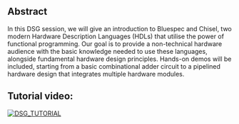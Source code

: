 ## Abstract
In this DSG session, we will give an introduction to Bluespec and Chisel, two modern Hardware Description Languages (HDLs) that utilise the power of functional programming. Our goal is to provide a non-technical hardware audience with the basic knowledge needed to use these languages, alongside fundamental hardware design principles. Hands-on demos will be included, starting from a basic combinational adder circuit to a pipelined hardware design that integrates multiple hardware modules.

## Tutorial video: 
[![DSG_TUTORIAL](https://i.ytimg.com/vi/m7ffjc3KdRg/hqdefault.jpg?sqp=-oaymwEnCOADEI4CSFryq4qpAxkIARUAAIhCGAHYAQHiAQoIGBACGAY4AUAB&rs=AOn4CLCbqV_HzH1hPKRAbIdaZUmhxvXd2Q)](https://www.youtube.com/watch?v=m7ffjc3KdRg)
